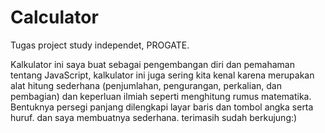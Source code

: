 # Calculator
Tugas project study independet, PROGATE.

Kalkulator ini saya buat sebagai pengembangan diri dan pemahaman tentang JavaScript, kalkulator ini juga sering kita kenal karena merupakan alat hitung sederhana (penjumlahan, pengurangan, perkalian, dan pembagian) dan keperluan ilmiah seperti menghitung rumus matematika. Bentuknya persegi panjang dilengkapi layar baris dan tombol angka serta huruf. dan saya membuatnya sederhana. terimasih sudah berkujung:)
